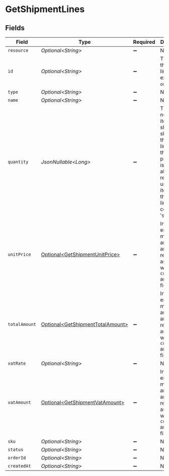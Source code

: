 # GetShipmentLines


## Fields

| Field                                                                                                                                                                          | Type                                                                                                                                                                           | Required                                                                                                                                                                       | Description                                                                                                                                                                    |
| ------------------------------------------------------------------------------------------------------------------------------------------------------------------------------ | ------------------------------------------------------------------------------------------------------------------------------------------------------------------------------ | ------------------------------------------------------------------------------------------------------------------------------------------------------------------------------ | ------------------------------------------------------------------------------------------------------------------------------------------------------------------------------ |
| `resource`                                                                                                                                                                     | *Optional\<String>*                                                                                                                                                            | :heavy_minus_sign:                                                                                                                                                             | N/A                                                                                                                                                                            |
| `id`                                                                                                                                                                           | *Optional\<String>*                                                                                                                                                            | :heavy_minus_sign:                                                                                                                                                             | The ID of the order line. For example: `odl_dgtxyl`.                                                                                                                           |
| `type`                                                                                                                                                                         | *Optional\<String>*                                                                                                                                                            | :heavy_minus_sign:                                                                                                                                                             | N/A                                                                                                                                                                            |
| `name`                                                                                                                                                                         | *Optional\<String>*                                                                                                                                                            | :heavy_minus_sign:                                                                                                                                                             | N/A                                                                                                                                                                            |
| `quantity`                                                                                                                                                                     | *JsonNullable\<Long>*                                                                                                                                                          | :heavy_minus_sign:                                                                                                                                                             | The number of items that should be shipped for this order line. When this parameter is omitted, all<br/>remaining unshipped items of this order line will be considered 'shipped'. |
| `unitPrice`                                                                                                                                                                    | [Optional\<GetShipmentUnitPrice>](../../models/operations/GetShipmentUnitPrice.md)                                                                                             | :heavy_minus_sign:                                                                                                                                                             | In v2 endpoints, monetary amounts are represented as objects with a `currency` and `value` field.                                                                              |
| `totalAmount`                                                                                                                                                                  | [Optional\<GetShipmentTotalAmount>](../../models/operations/GetShipmentTotalAmount.md)                                                                                         | :heavy_minus_sign:                                                                                                                                                             | In v2 endpoints, monetary amounts are represented as objects with a `currency` and `value` field.                                                                              |
| `vatRate`                                                                                                                                                                      | *Optional\<String>*                                                                                                                                                            | :heavy_minus_sign:                                                                                                                                                             | N/A                                                                                                                                                                            |
| `vatAmount`                                                                                                                                                                    | [Optional\<GetShipmentVatAmount>](../../models/operations/GetShipmentVatAmount.md)                                                                                             | :heavy_minus_sign:                                                                                                                                                             | In v2 endpoints, monetary amounts are represented as objects with a `currency` and `value` field.                                                                              |
| `sku`                                                                                                                                                                          | *Optional\<String>*                                                                                                                                                            | :heavy_minus_sign:                                                                                                                                                             | N/A                                                                                                                                                                            |
| `status`                                                                                                                                                                       | *Optional\<String>*                                                                                                                                                            | :heavy_minus_sign:                                                                                                                                                             | N/A                                                                                                                                                                            |
| `orderId`                                                                                                                                                                      | *Optional\<String>*                                                                                                                                                            | :heavy_minus_sign:                                                                                                                                                             | N/A                                                                                                                                                                            |
| `createdAt`                                                                                                                                                                    | *Optional\<String>*                                                                                                                                                            | :heavy_minus_sign:                                                                                                                                                             | N/A                                                                                                                                                                            |